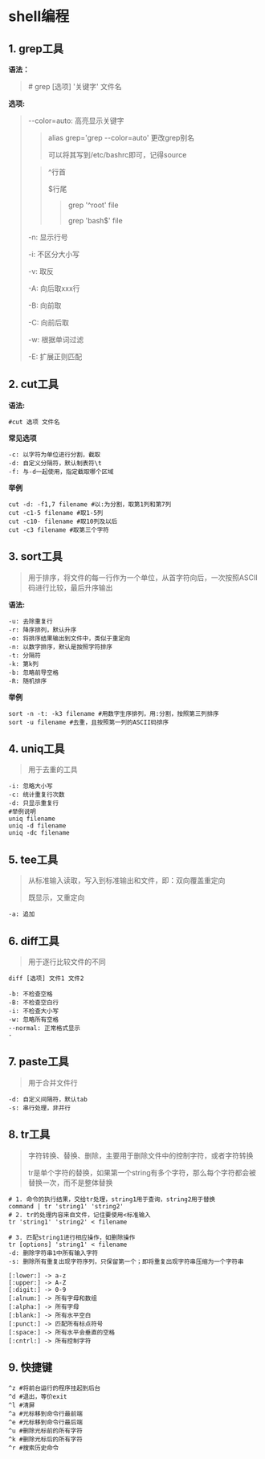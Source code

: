 # shell编程

## 1. grep工具

**语法：**

> \# grep [选项] '关键字' 文件名

**选项:**

>--color=auto: 高亮显示关键字
>
>>alias grep='grep --color=auto' 更改grep别名
>>
>>可以将其写到/etc/bashrc即可，记得source
>
>> ^行首
>>
>> $行尾
>>
>> >grep '^root' file
>> >
>> >grep 'bash$' file
>
>-n: 显示行号
>
>-i: 不区分大小写
>
>-v: 取反
>
>-A: 向后取xxx行
>
>-B: 向前取
>
>-C: 向前后取
>
>-w: 根据单词过滤 
>
>-E: 扩展正则匹配

## 2. cut工具

**语法:**

```#cut 选项 文件名```

**常见选项**

```shell
-c: 以字符为单位进行分割，截取
-d: 自定义分隔符，默认制表符\t
-f: 与-d一起使用，指定截取哪个区域
```

**举例**

```shell
cut -d: -f1,7 filename #以:为分割，取第1列和第7列 
cut -c1-5 filename #取1-5列
cut -c10- filename #取10列及以后
cut -c3 filename #取第三个字符
```



## 3. sort工具

> 用于排序，将文件的每一行作为一个单位，从首字符向后，一次按照ASCII码进行比较，最后升序输出

**语法:**

```shell
-u: 去除重复行
-r: 降序排列，默认升序
-o: 将排序结果输出到文件中，类似于重定向
-n: 以数字排序，默认是按照字符排序
-t: 分隔符
-k: 第k列
-b: 忽略前导空格
-R: 随机排序
```

**举例**

```shell
sort -n -t: -k3 filename #用数字生序排列，用:分割，按照第三列排序
sort -u filename #去重，且按照第一列的ASCII码排序
```

## 4. uniq工具

> 用于去重的工具

```shell
-i: 忽略大小写
-c: 统计重复行次数
-d: 只显示重复行
#举例说明
uniq filename
uniq -d filename
uniq -dc filename
```

## 5. tee工具

> 从标准输入读取，写入到标准输出和文件，即：双向覆盖重定向
>
> 既显示，又重定向

```shell
-a: 追加
```

## 6. diff工具

> 用于逐行比较文件的不同

```shell
diff [选项] 文件1 文件2
```

```shell
-b: 不检查空格
-B: 不检查空白行
-i: 不检查大小写
-w: 忽略所有空格
--normal: 正常格式显示
-
```

## 7. paste工具

> 用于合并文件行

```shell
-d: 自定义间隔符，默认tab
-s: 串行处理，非并行
```

## 8. tr工具

> 字符转换、替换、删除，主要用于删除文件中的控制字符，或者字符转换
>
> tr是单个字符的替换，如果第一个string有多个字符，那么每个字符都会被替换一次，而不是整体替换

```shell
# 1. 命令的执行结果，交给tr处理，string1用于查询，string2用于替换
command | tr 'string1' 'string2'
# 2. tr的处理内容来自文件，记住要使用<标准输入
tr 'string1' 'string2' < filename

# 3. 匹配string1进行相应操作，如删除操作
tr [options] 'string1' < filename
-d: 删除字符串1中所有输入字符
-s: 删除所有重复出现字符序列，只保留第一个；即将重复出现字符串压缩为一个字符串

[:lower:] -> a-z
[:upper:] -> A-Z
[:digit:] -> 0-9
[:alnum:] -> 所有字母和数组
[:alpha:] -> 所有字母
[:blank:] -> 所有水平空白
[:punct:] -> 匹配所有标点符号
[:space:] -> 所有水平会垂直的空格
[:cntrl:] -> 所有控制字符
```

## 9. 快捷键

```shell
^z #将前台运行的程序挂起到后台
^d #退出，等价exit
^l #清屏
^a #光标移到命令行最前端
^e #光标移到命令行最后端
^u #删除光标前的所有字符
^k #删除光标后的所有字符
^r #搜索历史命令
```



